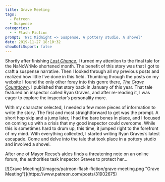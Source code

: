 ```yaml
---
title: Grave Meeting
tags:
  - Patreon
  - Suspense
categories:
  - - Flash Fiction
prompt: 'NYC Midnight => Suspense, A pottery studio, A shovel'
date: 2019-11-27 18:10:32
showKofiSuport: false
---
```


Shortly after finishing [*Lost Chance*](https://www.patreon.com/posts/31899677), I turned my attention to the final tale for the NaNoWriMo shortened month. The benefit of this story was that I got to craft a suspense narrative. Then I looked through all my previous posts and realized how little I’ve done in this field. Thumbing through the posts on my website I found the only other foray into this genre there, [*The Grave Countdown*](/archives/2019/01/01/grave-countdown/). I published that story back in January of this year. That tale featured an inspector called Ryan Graves, and after re-reading it, I was eager to explore the inspector’s personality more.<!-- more --> 

With my character selected, I needed a few more pieces of information to write the story. The first and most straightforward to get was the prompt. A short hop skip and a jump later, I had the bare bones in place, and I focused on coming up with a crisis that my good inspector could overcome. While this is sometimes hard to drum up, this time, it jumped right to the forefront of my mind. With everything collected, I started writing Ryan Graves’s latest escapade. Come and delve into the tale that took place in a pottery studio and involved a shovel.

After one of Mayor Reese’s aides finds a threatening note on an online forum, the authorities task Inspector Graves to protect her…

<div class="center">[![Grave Meeting](/images/patreon-flash-fiction/grave-meeting.png "Grave Meeting")](https://www.patreon.com/posts/31902675)</div>